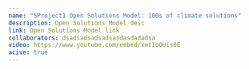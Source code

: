 ```yaml
---
name: "SProject1 Open Solutions Model: 100s of climate solutions"
description: Open Solutions Model desc
link: Open Solutions Model link
collaborators: dsadsadsadsadsasdasdadadsa
video: https://www.youtube.com/embed/xmt1oOUis0E
acive: true
---
```

